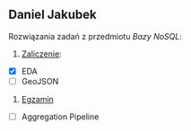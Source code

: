 Daniel Jakubek
-------------------------------------------
Rozwiązania zadań z przedmiotu *Bazy NoSQL*:

1. [Zaliczenie](zaliczenie.md):
 - [x] EDA
 - [ ] GeoJSON
1. [Egzamin](egzamin.md)
 - [ ] Aggregation Pipeline
